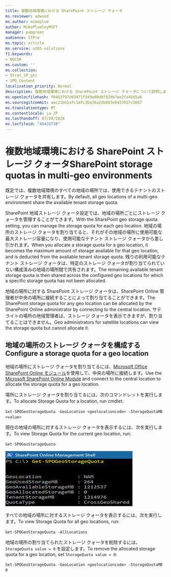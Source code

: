 ```yaml
---
title: 複数地域環境における SharePoint ストレージ クォータ
ms.reviewer: adwood
ms.author: mikeplum
author: MikePlumleyMSFT
manager: pamgreen
audience: ITPro
ms.topic: article
ms.service: o365-solutions
f1.keywords:
- NOCSH
ms.custom: ''
ms.collection:
- Strat_SP_gtc
- SPO_Content
localization_priority: Normal
description: 複数地域環境における SharePoint ストレージ クォータについて説明します。
ms.openlocfilehash: f0463797dd3471f349e60d8f029b7ae2fa4b65a6
ms.sourcegitcommit: aac21bb1a7c1dfc3ba76a2db883e0457037c5667
ms.translationtype: MT
ms.contentlocale: ja-JP
ms.lasthandoff: 07/28/2020
ms.locfileid: "45433738"
---
```

# <a name="sharepoint-storage-quotas-in-multi-geo-environments"></a><span data-ttu-id="f6956-103">複数地域環境における SharePoint ストレージ クォータ</span><span class="sxs-lookup"><span data-stu-id="f6956-103">SharePoint storage quotas in multi-geo environments</span></span>

<span data-ttu-id="f6956-104">既定では、複数地域環境のすべての地域の場所では、使用できるテナントのストレージ クォータを共有します。</span><span class="sxs-lookup"><span data-stu-id="f6956-104">By default, all geo locations of a multi-geo environment share the available tenant storage quota.</span></span>

<span data-ttu-id="f6956-105">SharePoint 地域ストレージ クォータ設定では、地域の場所ごとにストレージ クォータを管理することができます。</span><span class="sxs-lookup"><span data-stu-id="f6956-105">With the SharePoint geo storage quota setting, you can manage the storage quota for each geo location.</span></span> <span data-ttu-id="f6956-106">地域の場所のストレージ クォータを割り当てると、それがその地域の場所に使用可能な最大ストレージ容量になり、使用可能なテナント ストレージ クォータから差し引かれます。</span><span class="sxs-lookup"><span data-stu-id="f6956-106">When you allocate a storage quota for a geo location, it becomes the maximum amount of storage available for that geo location, and is deducted from the available tenant storage quota.</span></span> <span data-ttu-id="f6956-107">残りの利用可能なテナント ストレージ クォータは、特定のストレージ クォータが割り当てられていない構成済みの地域の場所間で共有されます。</span><span class="sxs-lookup"><span data-stu-id="f6956-107">The remaining available tenant storage quota is then shared across the configured geo locations for which a specific storage quota has not been allocated.</span></span>

<span data-ttu-id="f6956-108">地域の場所に対する SharePoint ストレージ クォータは、SharePoint Online 管理者が中央の場所に接続することによって割り当てることができます。</span><span class="sxs-lookup"><span data-stu-id="f6956-108">The SharePoint storage quota for any geo location can be allocated by the SharePoint Online administrator by connecting to the central location.</span></span> <span data-ttu-id="f6956-109">サテライトの場所の地域管理者は、ストレージ クォータを表示できますが、割り当てることはできません。</span><span class="sxs-lookup"><span data-stu-id="f6956-109">Geo administrators for satellite locations can view the storage quota but cannot allocate it.</span></span>

## <a name="configure-a-storage-quota-for-a-geo-location"></a><span data-ttu-id="f6956-110">地域の場所のストレージ クォータを構成する</span><span class="sxs-lookup"><span data-stu-id="f6956-110">Configure a storage quota for a geo location</span></span>

<span data-ttu-id="f6956-111">地域の場所にストレージ クォータを割り当てるには、[Microsoft Office SharePoint Online モジュール](https://www.microsoft.com/download/details.aspx?id=35588 )を使用して、中央の場所に接続します。</span><span class="sxs-lookup"><span data-stu-id="f6956-111">Use the [Microsoft SharePoint Online Module](https://www.microsoft.com/download/details.aspx?id=35588 ) and connect to the central location to allocate the storage quota for a geo location.</span></span> 

<span data-ttu-id="f6956-112">場所にストレージ クォータを割り当てるには、次のコマンドレットを実行します。</span><span class="sxs-lookup"><span data-stu-id="f6956-112">To allocate Storage Quota for a location, run cmdlet:</span></span>

`Set-SPOGeoStorageQuota -GeoLocation <geolocationcode> -StorageQuotaMB <value>`

<span data-ttu-id="f6956-113">現在の地域の場所に対するストレージ クォータを表示するには、次を実行します。</span><span class="sxs-lookup"><span data-stu-id="f6956-113">To view Storage Quota for the current geo location, run:</span></span>

`Get-SPOGeoStorageQuota`

![Get-SPOGeoStorageQuota コマンドレットを表示している PowerShell ウィンドウのスクリーンショット](media/multi-geo-storage-quota.png)

<span data-ttu-id="f6956-115">すべての地域の場所に対するストレージ クォータを表示するには、次を実行します。</span><span class="sxs-lookup"><span data-stu-id="f6956-115">To view Storage Quota for all geo locations, run:</span></span>

`Get-SPOGeoStorageQuota -AllLocations`

<span data-ttu-id="f6956-116">地域の場所の割り当てられたストレージ クォータを削除するには、`StorageQuota value = 0` を設定します。</span><span class="sxs-lookup"><span data-stu-id="f6956-116">To remove the allocated storage quota for a geo location, set `StorageQuota value = 0`:</span></span>

`Set-SPOGeoStorageQuota -GeoLocation <geolocationcode> -StorageQuotaMB 0`
